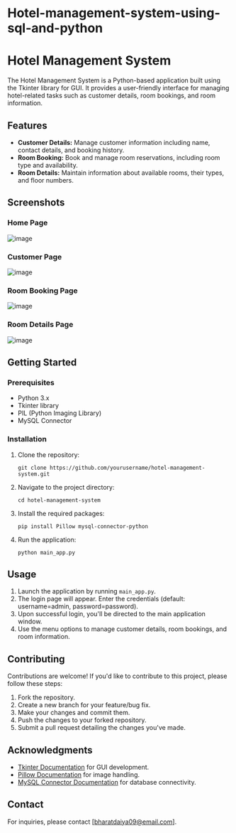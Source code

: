 # Hotel-management-system-using-sql-and-python



# Hotel Management System

The Hotel Management System is a Python-based application built using the Tkinter library for GUI. It provides a user-friendly interface for managing hotel-related tasks such as customer details, room bookings, and room information.

## Features

- **Customer Details:** Manage customer information including name, contact details, and booking history.
- **Room Booking:** Book and manage room reservations, including room type and availability.
- **Room Details:** Maintain information about available rooms, their types, and floor numbers.

## Screenshots

### Home Page
![image](https://github.com/bharatdaiya09/hotel-management-system-using-sql-and-python/assets/142141272/01fa7b33-f131-4373-a479-c18aa5796912)

### Customer Page
![image](https://github.com/bharatdaiya09/hotel-management-system-using-sql-and-python/assets/142141272/9822ee6c-c621-4f96-bfe5-d75f46adfb04)

### Room Booking Page
![image](https://github.com/bharatdaiya09/hotel-management-system-using-sql-and-python/assets/142141272/8a38f504-23fc-4240-982b-3171c945e528)

### Room Details Page
![image](https://github.com/bharatdaiya09/hotel-management-system-using-sql-and-python/assets/142141272/603db750-1465-43c9-a5ce-19871ff2b515)

## Getting Started

### Prerequisites

- Python 3.x
- Tkinter library
- PIL (Python Imaging Library)
- MySQL Connector

### Installation

1. Clone the repository:
   ```
   git clone https://github.com/yourusername/hotel-management-system.git
   ```
   
2. Navigate to the project directory:
   ```
   cd hotel-management-system
   ```
   
3. Install the required packages:
   ```
   pip install Pillow mysql-connector-python
   ```
   
4. Run the application:
   ```
   python main_app.py
   ```

## Usage

1. Launch the application by running `main_app.py`.
2. The login page will appear. Enter the credentials (default: username=admin, password=password).
3. Upon successful login, you'll be directed to the main application window.
4. Use the menu options to manage customer details, room bookings, and room information.

## Contributing

Contributions are welcome! If you'd like to contribute to this project, please follow these steps:

1. Fork the repository.
2. Create a new branch for your feature/bug fix.
3. Make your changes and commit them.
4. Push the changes to your forked repository.
5. Submit a pull request detailing the changes you've made.


## Acknowledgments

- [Tkinter Documentation](https://docs.python.org/3/library/tkinter.html) for GUI development.
- [Pillow Documentation](https://pillow.readthedocs.io/en/stable/) for image handling.
- [MySQL Connector Documentation](https://dev.mysql.com/doc/connector-python/en/) for database connectivity.

## Contact

For inquiries, please contact [bharatdaiya09@email.com].


